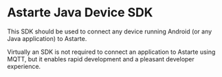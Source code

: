 Astarte Java Device SDK
=======================
This SDK should be used to connect any device running Android (or any Java application) to Astarte.

Virtually an SDK is not required to connect an application to Astarte using MQTT, but it enables rapid development and a pleasant developer experience.
